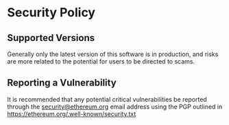 # Security Policy

## Supported Versions

Generally only the latest version of this software is in production, and risks are more related to the potential for users to be directed to scams.

## Reporting a Vulnerability

It is recommended that any potential critical vulnerabilities be reported through the security@ethereum.org email address using the PGP outlined in https://ethereum.org/.well-known/security.txt
